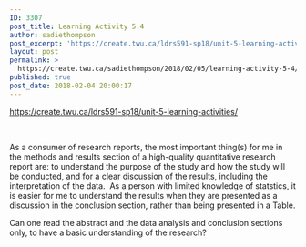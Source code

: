 ```yaml
---
ID: 3307
post_title: Learning Activity 5.4
author: sadiethompson
post_excerpt: 'https://create.twu.ca/ldrs591-sp18/unit-5-learning-activities/ &nbsp; As a consumer of research reports, the most important thing(s) for me in the methods and results section of a high-quality quantitative research report are: to understand the purpose of the study and how the study will be conducted, and for a clear discussion of the results, including the interpretation of the data. &hellip; <p><a href="https://create.twu.ca/sadiethompson/2018/02/05/learning-activity-5-4/">Continue reading<span> "Learning Activity 5.4"</span></a></p>'
layout: post
permalink: >
  https://create.twu.ca/sadiethompson/2018/02/05/learning-activity-5-4/
published: true
post_date: 2018-02-04 20:00:17
---
```

<p><a href="https://create.twu.ca/ldrs591-sp18/unit-5-learning-activities/"><span style="font-weight: 400">https://create.twu.ca/ldrs591-sp18/unit-5-learning-activities/</span></a></p>
<p>&nbsp;</p>
<p><span style="font-weight: 400">As a consumer of research reports, the most important thing(s) for me in the methods and results section of a high-quality quantitative research report are: to understand the purpose of the study and how the study will be conducted, and for a clear discussion of the results, including the interpretation of the data.  As a person with limited knowledge of statstics, it is easier for me to understand the results when they are presented as a discussion in the conclusion section, rather than being presented in a Table.</span></p>
<p><span style="font-weight: 400">Can one read the abstract and the data analysis and conclusion sections only, to have a basic understanding of the research?</span></p>